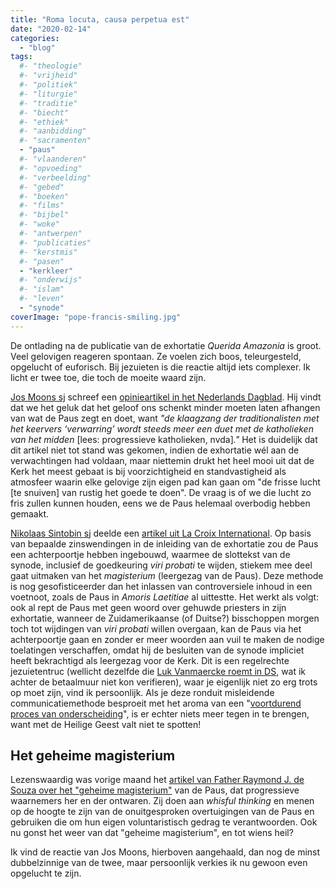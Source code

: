 ```yaml
---
title: "Roma locuta, causa perpetua est"
date: "2020-02-14"
categories: 
  - "blog"
tags:
  #- "theologie"
  #- "vrijheid"
  #- "politiek"
  #- "liturgie"
  #- "traditie"
  #- "biecht"
  #- "ethiek"
  #- "aanbidding"
  #- "sacramenten"
  - "paus"
  #- "vlaanderen"
  #- "opvoeding"
  #- "verbeelding"
  #- "gebed"
  #- "boeken"
  #- "films"
  #- "bijbel"
  #- "woke"
  #- "antwerpen"
  #- "publicaties"
  #- "kerstmis"
  #- "pasen"
  - "kerkleer"
  #- "onderwijs"
  #- "islam"
  #- "leven"
  - "synode"
coverImage: "pope-francis-smiling.jpg"
---
```


De ontlading na de publicatie van de exhortatie _Querida Amazonia_ is groot. Veel gelovigen reageren spontaan. Ze voelen zich boos, teleurgesteld, opgelucht of euforisch. Bij jezuieten is die reactie altijd iets complexer. Ik licht er twee toe, die toch de moeite waard zijn.

[Jos Moons sj](https://twitter.com/JosMoonsSJ) schreef een [opinieartikel in het Nederlands Dagblad](https://www.nd.nl/opinie/opinie/954170/teleurgesteld-in-de-paus-grow-up-). Hij vindt dat we het geluk dat het geloof ons schenkt minder moeten laten afhangen van wat de Paus zegt en doet, want _"de klaagzang der traditionalisten met het keervers ‘verwarring’ wordt steeds meer een duet met de katholieken van het midden_ \[lees: progressieve katholieken, nvda\]_."_ Het is duidelijk dat dit artikel niet tot stand was gekomen, indien de exhortatie wél aan de verwachtingen had voldaan, maar niettemin drukt het heel mooi uit dat de Kerk het meest gebaat is bij voorzichtigheid en standvastigheid als atmosfeer waarin elke gelovige zijn eigen pad kan gaan om "de frisse lucht \[te snuiven\] van rustig het goede te doen". De vraag is of we die lucht zo fris zullen kunnen houden, eens we de Paus helemaal overbodig hebben gemaakt.

[Nikolaas Sintobin sj](https://twitter.com/NSintobin) deelde een [artikel uit La Croix International](https://international.la-croix.com/news/deciding-not-to-decide-for-now/11818). Op basis van bepaalde zinswendingen in de inleiding van de exhortatie zou de Paus een achterpoortje hebben ingebouwd, waarmee de slottekst van de synode, inclusief de goedkeuring _viri probati_ te wijden, stiekem mee deel gaat uitmaken van het _magisterium_ (leergezag van de Paus). Deze methode is nog gesofisticeerder dan het inlassen van controversiele inhoud in een voetnoot, zoals de Paus in _Amoris Laetitiae_ al uittestte. Het werkt als volgt: ook al rept de Paus met geen woord over gehuwde priesters in zijn exhortatie, wanneer de Zuidamerikaanse (of Duitse?) bisschoppen morgen toch tot wijdingen van _viri probati_ willen overgaan, kan de Paus via het achterpoortje gaan en zonder er meer woorden aan vuil te maken de nodige toelatingen verschaffen, omdat hij de besluiten van de synode impliciet heeft bekrachtigd als leergezag voor de Kerk. Dit is een regelrechte jezuietentruc (wellicht dezelfde die [Luk Vanmaercke roemt in DS](https://www.standaard.be/cnt/dmf20200213_04847656), wat ik achter de betaalmuur niet kon verifieren), waar je eigenlijk niet zo erg trots op moet zijn, vind ik persoonlijk. Als je deze ronduit misleidende communicatiemethode besproeit met het aroma van een "[voortdurend proces van onderscheiding](https://cnstopstories.com/2020/02/13/pope-shares-with-u-s-bishops-his-frustration-with-reaction-to-amazon-text/)", is er echter niets meer tegen in te brengen, want met de Heilige Geest valt niet te spotten!  

## Het geheime magisterium

Lezenswaardig was vorige maand het [artikel van Father Raymond J. de Souza over het "geheime magisterium"](https://www.ncregister.com/daily-news/pope-francis-pope-emeritus-benedict-and-the-secret-magisterium) van de Paus, dat progressieve waarnemers her en der ontwaren. Zij doen aan _whisful thinking_ en menen op de hoogte te zijn van de onuitgesproken overtuigingen van de Paus en gebruiken die om hun eigen voluntaristisch gedrag te verantwoorden. Ook nu gonst het weer van dat "geheime magisterium", en tot wiens heil?

Ik vind de reactie van Jos Moons, hierboven aangehaald, dan nog de minst dubbelzinnige van de twee, maar persoonlijk verkies ik nu gewoon even opgelucht te zijn.
